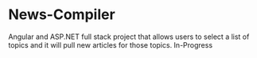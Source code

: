 # News-Compiler
Angular and ASP.NET full stack project that allows users to select a list of topics and it will pull new articles for those topics.
In-Progress
